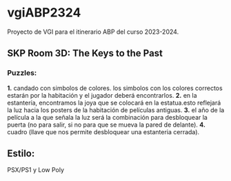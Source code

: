 # vgiABP2324
Proyecto de VGI para el itinerario ABP del curso 2023-2024.

## SKP Room 3D: The Keys to the Past
### Puzzles:
**1.** candado con simbolos de colores. los simbolos con los colores correctos estarán por la habitación y el jugador deberá encontrarlos.
**2.** en la estantería, encontramos la joya que se colocará en la estatua.esto reflejará la luz hacia los posters de la habitación de películas antiguas.
**3.** el año de la película a la que señala la luz será la combinación para desbloquear la puerta (no para salir, si no para que se mueva la pared de delante).
**4.** cuadro (llave que nos permite desbloquear una estanteria cerrada).







## Estilo:
PSX/PS1 y Low Poly 
